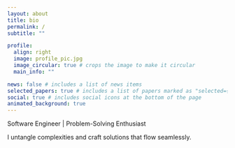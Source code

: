 ```yaml
---
layout: about
title: bio
permalink: /
subtitle: ""

profile:
  align: right
  image: profile_pic.jpg
  image_circular: true # crops the image to make it circular
  main_info: ""

news: false # includes a list of news items
selected_papers: true # includes a list of papers marked as "selected={true}"
social: true # includes social icons at the bottom of the page
animated_background: true
---
```


Software Engineer | Problem-Solving Enthusiast

I untangle complexities and craft solutions that flow seamlessly.
